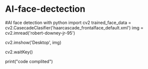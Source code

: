 # AI-face-dectection
#AI face detection with python
import cv2
trained_face_data = cv2.CasecadeClasifier('haarcascade_frontalface_default.xml')
img = cv2.imread('robert-downey-jr-95')


cv2.imshow('Desktop', img)


cv2.waitKey()

print("code complited")
